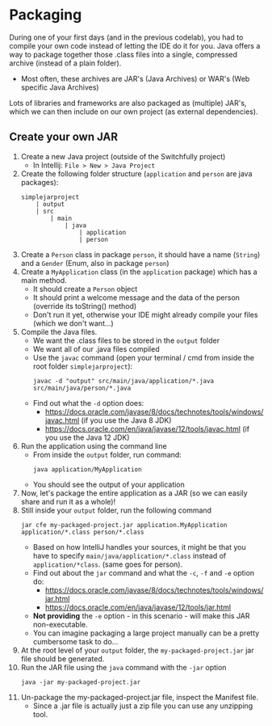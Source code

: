 # Packaging

During one of your first days (and in the previous codelab), you had to compile your own code instead of letting the IDE do it for you.
Java offers a way to package together those .class files into a single, compressed archive (instead of a plain folder).
- Most often, these archives are JAR's (Java Archives) or WAR's (Web specific Java Archives) 

Lots of libraries and frameworks are also packaged as (multiple) JAR's, 
which we can then include on our own project (as external dependencies).

## Create your own JAR

1. Create a new Java project (outside of the Switchfully project)
    - In Intellij: `File > New > Java Project`
2. Create the following folder structure (`application` and `person` are java packages):
    ```
    simplejarproject
        | output
        | src
            | main
                | java
                    | application
                    | person 
    ```
3. Create a `Person` class in package `person`, it should have a name (`String`) and a `Gender` (Enum, also in package `person`)
4. Create a `MyApplication` class (in the `application` package) which has a main method.
    - It should create a `Person` object
    - It should print a welcome message and the data of the person (override its toString() method)
    - Don't run it yet, otherwise your IDE might already compile your files (which we don't want...)
5. Compile the Java files.
    - We want the .class files to be stored in the `output` folder
    - We want all of our .java files compiled
    - Use the `javac` command (open your terminal / cmd from inside the root folder `simplejarproject`):
        ```
        javac -d "output" src/main/java/application/*.java src/main/java/person/*.java
        ```
    - Find out what the `-d` option does: 
        - https://docs.oracle.com/javase/8/docs/technotes/tools/windows/javac.html (if you use the Java 8 JDK)
        - https://docs.oracle.com/en/java/javase/12/tools/javac.html (if you use the Java 12 JDK)
6. Run the application using the command line
    - From inside the `output` folder, run command: 
        ```
        java application/MyApplication
        ```
    - You should see the output of your application
7. Now, let's package the entire application as a JAR (so we can easily share and run it as a whole)!
8. Still inside your `output` folder, run the following command
    ```
    jar cfe my-packaged-project.jar application.MyApplication application/*.class person/*.class
    ```
    - Based on how IntelliJ handles your sources, it might be that you have to specify `main/java/application/*.class` instead of `application/*class`. (same goes for person).
    - Find out about the `jar` command and what the `-c`, `-f` and `-e` option do: 
        - https://docs.oracle.com/javase/8/docs/technotes/tools/windows/jar.html
        - https://docs.oracle.com/en/java/javase/12/tools/jar.html
    - **Not providing** the `-e` option - in this scenario - will make this JAR non-executable.
    - You can imagine packaging a large project manually can be a pretty cumbersome task to do...
9. At the root level of your `output` folder, the `my-packaged-project.jar` jar file should be generated.
10. Run the JAR file using the `java` command with the `-jar` option
    ```
    java -jar my-packaged-project.jar
    ```
11. Un-package the my-packaged-project.jar file, inspect the Manifest file.
    - Since a .jar file is actually just a zip file you can use any unzipping tool.

